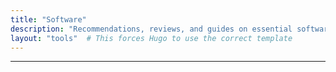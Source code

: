 ```yaml
---
title: "Software"
description: "Recommendations, reviews, and guides on essential software for IT support. From system utilities to network management tools, discover the best programs to streamline your workflow and enhance efficiency."
layout: "tools"  # This forces Hugo to use the correct template
---
```


___
